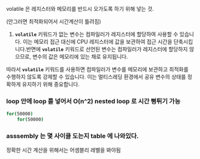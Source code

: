 volatile 은 레지스터와 메모리를 반드시 오가도록 하기 위해 넣는 것.

(안그러면 최적화되어서 시간계산이 틀려짐)

1. **`volatile`** 키워드가 없는 변수는 컴파일러가 레지스터에 할당하여 사용할 수 있습니다. 이는 메모리 접근 대신에 CPU 레지스터에 값을 보관하여 접근 시간을 단축시킵니다.반면에 **`volatile`** 키워드로 선언된 변수는 컴파일러가 레지스터에 할당하지 않으므로, 변수의 값은 메모리에 있는 채로 유지됩니다.

따라서 **`volatile`** 키워드를 사용하면 컴파일러가 변수를 메모리에 보관하고 최적화를 수행하지 않도록 강제할 수 있습니다. 이는 멀티스레딩 환경에서 공유 변수의 상태를 정확하게 유지하기 위해 중요합니다.

### loop 안에 loop 를 넣어서 O(n^2) nested loop 로 시간 뻥튀기 가능

```bash
for(50000)
	for(50000)
```

### asssembly 는 몇 사이클 도는지 table 에 나와있다.

정확한 시간 계산을 위해서는 어셈블리 레벨을 봐야됨